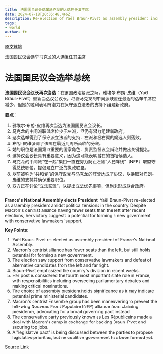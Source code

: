 ```yaml
---
title: 法国国民议会选举马克龙的人选担任其主席
date: 2024-07-18T20:56:48.466Z
description: Re-election of Yaël Braun-Pivet as assembly president increases chances of a centrist government
tags: 
- world
author: ft
---
```


[原文链接](https://ft.com/content/dec528f8-dd49-4b53-b499-711d3804e7e8)

法国国民议会选举马克龙的人选担任其主席

# 法国国民议会选举总统

**法国国民议会议长再次当选**：在该国政治紧张之际，雅埃尔·布朗-皮维（Yaël Braun-Pivet）重新当选议会议长。尽管马克龙的中间派联盟在最近的选举中席位减少，但她的胜利表明有潜力在保守派立法者的支持下组建新政府。

**要点**：

1. 雅埃尔·布朗-皮维再次当选为法国国民议会议长。
2. 马克龙的中间派联盟席位少于左派，但仍有潜力组建新政府。
3. 这次选举得到了保守派立法者的支持，左派和极右翼的候选人则落败。
4. 布朗-皮维强调了该国在最近几周所面临的分歧。
5. 她的职位是法国第四重要的国家角色，负责监督议会辩论并做出关键提名。
6. 选择议会议长具有重要意义，因为这可能表明潜在的首相候选人。
7. 马克龙的中间派“在一起”集团一直在努力防止左派“人民阵线”（NFP）联盟夺得总统职位，提倡建立广泛的执政联盟。
8. 以前被称为“共和党”的保守政党与马克龙的阵营达成了协议，以换取对布朗-皮维的支持并确保重要职位。
9. 双方正在讨论“立法联盟”，以提出立法优先事项，但尚未形成联合政府。

---

 **France's National Assembly elects President**: Yaël Braun-Pivet re-elected as assembly president amidst political tensions in the country. Despite Macron's centrist alliance having fewer seats than the left after recent elections, her victory suggests a potential for forming a new government with conservative lawmakers' support.

**Key Points:**
1. Yaël Braun-Pivet re-elected as assembly president of France's National Assembly.
2. Macron's centrist alliance has fewer seats than the left, but still holds potential for forming a new government.
3. The election saw support from conservative lawmakers and defeat of alternative candidates from the left and far right.
4. Braun-Pivet emphasized the country's division in recent weeks.
5. Her post is considered the fourth most important state role in France, with responsibilities including overseeing parliamentary debates and making critical nominations.
6. The choice of assembly president holds significance as it may indicate potential prime ministerial candidates.
7. Macron's centrist Ensemble group has been maneuvering to prevent the left-wing Nouveau Front Populaire (NFP) alliance from claiming presidency, advocating for a broad governing pact instead.
8. The conservative party previously known as Les Républicains made a deal with Macron's camp in exchange for backing Braun-Pivet and securing top jobs.
9. A "legislative pact" is being discussed between the parties to propose legislative priorities, but no coalition government has been formed yet.

[Source Link](https://ft.com/content/dec528f8-dd49-4b53-b499-711d3804e7e8)

